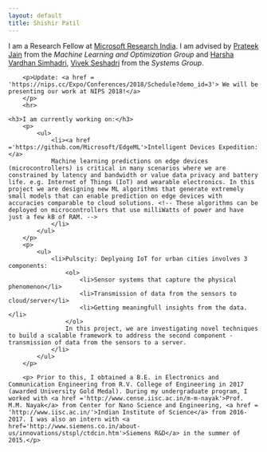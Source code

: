```yaml
---
layout: default
title: Shishir Patil
---
```

<div class="blurb">
	<!-- <h2>Hi there, I'm Shishir Patil!</h2> -->
    	<p>I am a Research Fellow at <a href ='https://www.microsoft.com/en-us/research/lab/microsoft-research-india/'>Microsoft Research India</a>. I am advised by <a href='http://www.prateekjain.org/'>Prateek Jain</a> from the <em>Machine Learning and Optimization Group</em> and <a href='http://harsha-simhadri.org/'>Harsha Vardhan Simhadri</a>, <a href='https://www.microsoft.com/en-us/research/people/visesha/'>Vivek Seshadri</a> from the <em>Systems Group</em>.   
            <!-- <a href="/about">Read more about my life...</a> -->
        </p>

        <p>Update: <a href = 'https://nips.cc/Expo/Conferences/2018/Schedule?demo_id=3'> We will be presenting our work at NIPS 2018!</a> 
        </p>
        <hr>

    <h3>I am currently working on:</h3>
        <p>
            <ul>
                <li><a href ='https://github.com/Microsoft/EdgeML'>Intelligent Devices Expedition: </a>
                Machine learning predictions on edge devices (microcontrollers) is critical in many scenarios where we are constrained by latency and bandwidth or value data privacy and battery life. e.g. Internet of Things (IoT) and wearable electronics. In this project we are designing new ML algorithms that generate extremely small models that can enable prediction on edge devices with accuracies comparable to cloud solutions. <!-- These algorithms can be deployed on microcontrollers that use milliWatts of power and have just a few kB of RAM. -->
                </li>
            </ul>
        </p>
        <p>
            <ul>
                <li>Pulscity: Deplyoing IoT for urban cities involves 3 components:
                    <ol>
                        <li>Sensor systems that capture the physical phenomenon</li>
                        <li>Transmission of data from the sensors to cloud/server</li>
                        <li>Getting meaningfull insights from the data.</li>
                    </ol>
                    In this project, we are investigating novel techniques to build a scalable framework to address the second component - transmission of data from the sensors to a server.
                </li>
            </ul> 
        </p>

        <p> Prior to this, I obtained a B.E. in Electronics and Communication Engineering from R.V. College of Engineering in 2017 (awarded University Gold Medal). During my undergraduate program, I worked with <a href ='http://www.cense.iisc.ac.in/m-m-nayak'>Prof. M.M. Nayak</a> from Center for Nano Science and Engineering, <a href = 'http://www.iisc.ac.in/'>Indian Institute of Science</a> from 2016-2017. I was also an intern with <a href='http://www.siemens.co.in/about-us/innovations/stspl/ctdcin.htm'>Siemens R&D</a> in the summer of 2015.</p>

</div><!-- /.blurb -->





